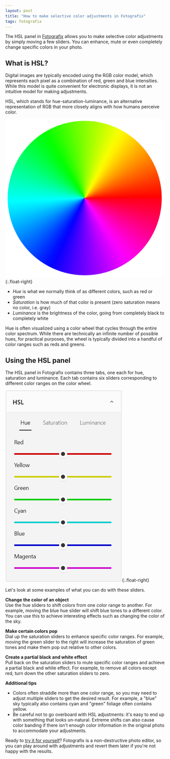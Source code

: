 ```yaml
---
layout: post
title: "How to make selective color adjustments in Fotografix"
tags: fotografix
---
```


The HSL panel in [Fotografix](/fotografix/) allows you to make selective color adjustments by simply moving a few sliders. You can enhance, mute or even completely change specific colors in your photo.

## What is HSL?
Digital images are typically encoded using the RGB color model, which represents each pixel as a combination of red, green and blue intensities. While this model is quite convenient for electronic displays, it is not an intuitive model for making adjustments.

HSL, which stands for hue-saturation-luminance, is an alternative representation of RGB that more closely aligns with how humans perceive color.

![Color wheel](/images/color-wheel.png){:.float-right}

* *Hue* is what we normally think of as different colors, such as red or green
* *Saturation* is how much of that color is present (zero saturation means no color, i.e. gray)
* *Luminance* is the brightness of the color, going from completely black to completely white

Hue is often visualized using a color wheel that cycles through the entire color spectrum. While there are technically an infinite number of possible hues, for practical purposes, the wheel is typically divided into a handful of color ranges such as reds and greens.

## Using the HSL panel

The HSL panel in Fotografix contains three tabs, one each for hue, saturation and luminance. Each tab contains six sliders corresponding to different color ranges on the color wheel.

![HSL panel](/images/fotografix-hsl-panel.png){:.float-right}

Let's look at some examples of what you can do with these sliders.

**Change the color of an object**\
Use the hue sliders to shift colors from one color range to another. For example, moving the blue hue slider will shift blue tones to a different color. You can use this to achieve interesting effects such as changing the color of the sky.

**Make certain colors pop**\
Dial up the saturation sliders to enhance specific color ranges. For example, moving the green slider to the right will increase the saturation of green tones and make them pop out relative to other colors.

**Create a partial black and white effect**\
Pull back on the saturation sliders to mute specific color ranges and achieve a partial black and white effect. For example, to remove all colors except red, turn down the other saturation sliders to zero.

**Additional tips**
* Colors often straddle more than one color range, so you may need to adjust multiple sliders to get the desired result. For example, a "blue" sky typically also contains cyan and "green" foliage often contains yellow.
* Be careful not to go overboard with HSL adjustments: it's easy to end up with something that looks un-natural. Extreme shifts can also cause color banding if there isn't enough color information in the original photo to accommodate your adjustments.

Ready to [try it for yourself](/fotografix/)? Fotografix is a non-destructive photo editor, so you can play around with adjustments and revert them later if you're not happy with the results.